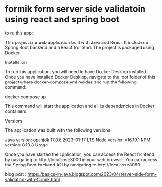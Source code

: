 # formik form server side validatoin using react and spring boot

to ru this app:



This project is a web application built with Java and React. It includes a Spring Boot backend and a React frontend. The project is packaged using Docker.

Installation

To run this application, you will need to have Docker Desktop installed. Once you have installed Docker Desktop, navigate to the root folder of this project where docker-compose.yml resides and run the following command:


docker-compose up

This command will start the application and all its dependencies in Docker containers.

Versions

The application was built with the following versions:

Java version: openjdk 17.0.6 2023-01-17 LTS
Node version: v16.19.1
NPM version: 8.19.3
Usage

Once you have started the application, you can access the React frontend by navigating to http://localhost:3000 in your web browser. You can access the Spring Boot backend API by navigating to http://localhost:8080.


blog post : https://basics-in-java.blogspot.com/2023/04/server-side-form-validation-with-formik.html

